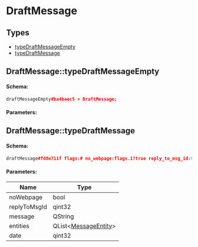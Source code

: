 # DraftMessage

## Types

* [typeDraftMessageEmpty](#draftmessagetypedraftmessageempty)
* [typeDraftMessage](#draftmessagetypedraftmessage)

## DraftMessage::typeDraftMessageEmpty

#### Schema:

```c++
draftMessageEmpty#ba4baec5 = DraftMessage;
```

#### Parameters:


## DraftMessage::typeDraftMessage

#### Schema:

```c++
draftMessage#fd8e711f flags:# no_webpage:flags.1?true reply_to_msg_id:flags.0?int message:string entities:flags.3?Vector<MessageEntity> date:int = DraftMessage;
```

#### Parameters:

|Name|Type|
|----|----|
|noWebpage|bool|
|replyToMsgId|qint32|
|message|QString|
|entities|QList&lt;[MessageEntity](messageentity.md)&gt;|
|date|qint32|

